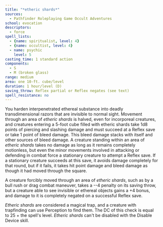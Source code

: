 ```yaml
---
title: "*etheric shards*"
sources:
  - Pathfinder Roleplaying Game Occult Adventures
school: evocation
descriptors:
  - force
spell_lists:
  - {name: spiritualist, level: 4}
  - {name: occultist, level: 4}
  - name: psychic
    level: 5
casting_time: 1 standard action
components:
  - S
  - M (broken glass)
range: medium
area: one 10-ft. cube/level
duration: 1 hour/level (D)
saving_throw: Reflex partial or Reflex negates (see text)
spell_resistance: no
---
```


You harden interpenetrated ethereal substance into deadly transdimensional razors that are invisible to normal sight. Movement through an area of *etheric shards* is halved, even for incorporeal creatures, and creatures entering a 5-foot cube filled with etheric shards take 1d8 points of piercing and slashing damage and must succeed at a Reflex save or take 1 point of bleed damage. This bleed damage stacks with itself and other sources of bleed damage. A creature standing within an area of *etheric shards* takes no damage as long as it remains completely motionless, but even the minor movements involved in attacking or defending in combat force a stationary creature to attempt a Reflex save. If a stationary creature succeeds at this save, it avoids damage completely for that round, but if it fails, it takes hit point damage and bleed damage as though it had moved through the square.

A creature forcibly moved through an area of *etheric shards*, such as by a bull rush or drag combat maneuver, takes a --4 penalty on its saving throw, but a creature able to see invisible or ethereal objects gains a +4 bonus, and damage to it is completely negated on a successful Reflex save.

*Etheric shards* are considered a magical trap, and a creature with trapfinding can use Perception to find them. The DC of this check is equal to 25 + the spell's level. *Etheric shards* can't be disabled with the Disable Device skill.
